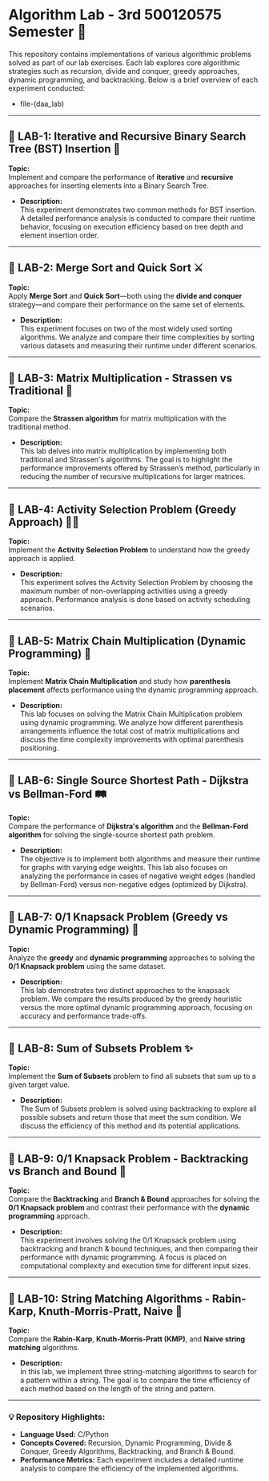 # Algorithm Lab - 3rd 500120575 Semester 🚀

This repository contains implementations of various algorithmic problems solved as part of our lab exercises. Each lab explores core algorithmic strategies such as recursion, divide and conquer, greedy approaches, dynamic programming, and backtracking. Below is a brief overview of each experiment conducted:

- file-(daa_lab)
---

## 📂 LAB-1: Iterative and Recursive Binary Search Tree (BST) Insertion 🌳
**Topic:**  
Implement and compare the performance of **iterative** and **recursive** approaches for inserting elements into a Binary Search Tree.

- **Description:**  
  This experiment demonstrates two common methods for BST insertion. A detailed performance analysis is conducted to compare their runtime behavior, focusing on execution efficiency based on tree depth and element insertion order.
---

## 📂 LAB-2: Merge Sort and Quick Sort ⚔️
**Topic:**  
Apply **Merge Sort** and **Quick Sort**—both using the **divide and conquer** strategy—and compare their performance on the same set of elements.

- **Description:**  
  This experiment focuses on two of the most widely used sorting algorithms. We analyze and compare their time complexities by sorting various datasets and measuring their runtime under different scenarios.
---

## 📂 LAB-3: Matrix Multiplication - Strassen vs Traditional 🧮
**Topic:**  
Compare the **Strassen algorithm** for matrix multiplication with the traditional method.

- **Description:**  
  This lab delves into matrix multiplication by implementing both traditional and Strassen's algorithms. The goal is to highlight the performance improvements offered by Strassen’s method, particularly in reducing the number of recursive multiplications for larger matrices.
---

## 📂 LAB-4: Activity Selection Problem (Greedy Approach) 🏃‍♂️
**Topic:**  
Implement the **Activity Selection Problem** to understand how the greedy approach is applied.

- **Description:**  
  This experiment solves the Activity Selection Problem by choosing the maximum number of non-overlapping activities using a greedy approach. Performance analysis is done based on activity scheduling scenarios.
---

## 📂 LAB-5: Matrix Chain Multiplication (Dynamic Programming) 🧩
**Topic:**  
Implement **Matrix Chain Multiplication** and study how **parenthesis placement** affects performance using the dynamic programming approach.

- **Description:**  
  This lab focuses on solving the Matrix Chain Multiplication problem using dynamic programming. We analyze how different parenthesis arrangements influence the total cost of matrix multiplications and discuss the time complexity improvements with optimal parenthesis positioning.
---

## 📂 LAB-6: Single Source Shortest Path - Dijkstra vs Bellman-Ford 🛤️
**Topic:**  
Compare the performance of **Dijkstra's algorithm** and the **Bellman-Ford algorithm** for solving the single-source shortest path problem.

- **Description:**  
  The objective is to implement both algorithms and measure their runtime for graphs with varying edge weights. This lab also focuses on analyzing the performance in cases of negative weight edges (handled by Bellman-Ford) versus non-negative edges (optimized by Dijkstra).
---

## 📂 LAB-7: 0/1 Knapsack Problem (Greedy vs Dynamic Programming) 💼
**Topic:**  
Analyze the **greedy** and **dynamic programming** approaches to solving the **0/1 Knapsack problem** using the same dataset.

- **Description:**  
  This lab demonstrates two distinct approaches to the knapsack problem. We compare the results produced by the greedy heuristic versus the more optimal dynamic programming approach, focusing on accuracy and performance trade-offs.
---

## 📂 LAB-8: Sum of Subsets Problem ✨
**Topic:**  
Implement the **Sum of Subsets** problem to find all subsets that sum up to a given target value.

- **Description:**  
  The Sum of Subsets problem is solved using backtracking to explore all possible subsets and return those that meet the sum condition. We discuss the efficiency of this method and its potential applications.
---

## 📂 LAB-9: 0/1 Knapsack Problem - Backtracking vs Branch and Bound 🔗
**Topic:**  
Compare the **Backtracking** and **Branch & Bound** approaches for solving the **0/1 Knapsack problem** and contrast their performance with the **dynamic programming** approach.

- **Description:**  
  This experiment involves solving the 0/1 Knapsack problem using backtracking and branch & bound techniques, and then comparing their performance with dynamic programming. A focus is placed on computational complexity and execution time for different input sizes.
---

## 📂 LAB-10: String Matching Algorithms - Rabin-Karp, Knuth-Morris-Pratt, Naive 🧵
**Topic:**  
Compare the **Rabin-Karp**, **Knuth-Morris-Pratt (KMP)**, and **Naive string matching** algorithms.

- **Description:**  
  In this lab, we implement three string-matching algorithms to search for a pattern within a string. The goal is to compare the time efficiency of each method based on the length of the string and pattern.
---

### 💡 Repository Highlights:
- **Language Used:** C/Python
- **Concepts Covered:** Recursion, Dynamic Programming, Divide & Conquer, Greedy Algorithms, Backtracking, and Branch & Bound.
- **Performance Metrics:** Each experiment includes a detailed runtime analysis to compare the efficiency of the implemented algorithms.
